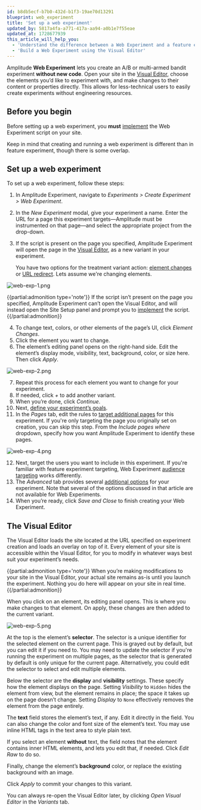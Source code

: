 ```yaml
---
id: b8db5ecf-b7b0-432d-b1f3-19ae70d13291
blueprint: web_experiment
title: 'Set up a web experiment'
updated_by: 5817a4fa-a771-417a-aa94-a0b1e7f55eae
updated_at: 1728677939
this_article_will_help_you:
  - 'Understand the difference between a Web Experiment and a feature experiment'
  - 'Build a Web Experiment using the Visual Editor'
---
```

Amplitude **Web Experiment** lets you create an A/B or multi-armed bandit experiment **without new code**. Open your site in the [Visual Editor](#the-visual-editor), choose the elements you’d like to experiment with, and make changes to their content or properties directly. This allows for less-technical users to easily create experiments without engineering resources.

## Before you begin

Before setting up a web experiment, you **must** [implement](/docs/web-experiment/implementation) the Web Experiment script on your site.

Keep in mind that creating and running a web experiment is different than in feature experiment, though there is some overlap.

## Set up a web experiment

To set up a web experiment, follow these steps:

1. In Amplitude Experiment, navigate to *Experiments > Create Experiment > Web Experiment*.
2. In the *New Experiment* modal, give your experiment a name. Enter the URL for a page this experiment targets—Amplitude must be instrumented on that page—and select the appropriate project from the drop-down.
3. If the script is present on the page you specified, Amplitude Experiment will open the page in the [Visual Editor](#the-visual-editor), as a new variant in your experiment.

     You have two options for the treatment variant action: [element changes](/docs/web-experiment/actions#element-changes) or [URL redirect](/docs/web-experiment/actions#url-redirect). Lets assume we're changing elements.

![web-exp-1.png](/docs/output/img/workflow/web-exp-1.png)

{{partial:admonition type='note'}}
If the script isn’t present on the page you specified, Amplitude Experiment can’t open the Visual Editor, and will instead open the Site Setup panel and prompt you to [implement](/docs/web-experiment/implementation) the script.
{{/partial:admonition}}

4. To change text, colors, or other elements of the page’s UI, click *Element Changes*.
5. Click the element you want to change.
6. The element’s editing panel opens on the right-hand side. Edit the element’s display mode, visibility, text, background, color, or size here. Then click *Apply*.

![web-exp-2.png](/docs/output/img/workflow/web-exp-2.png)

7. Repeat this process for each element you want to change for your experiment.
8. If needed, click *+* to add another variant.
9. When you’re done, click *Continue*.
10. Next, [define your experiment’s goals](https://amplitude.com/docs/feature-experiment/workflow/define-goals).
11. In the *Pages* tab, edit the rules to [target additional pages](/docs/web-experiment/targeting#page-targeting) for this experiment. If you're only targeting the page you originally set on creation, you can skip this step. From the *Include pages where* dropdown, specify how you want Amplitude Experiment to identify these pages.

![web-exp-4.png](/docs/output/img/workflow/web-exp-4.png)

12. Next, target the users you want to include in this experiment. If you're familiar with feature experiment targeting, Web Experiment [audience targeting](/docs/web-experiment/targeting#audience-targeting) works differently.
13. The *Advanced* tab provides several [additional options](/docs/feature-experiment/workflow/finalize-statistical-preferences) for your experiment. Note that several of the options discussed in that article are not available for Web Experiments.
14. When you’re ready, click *Save and Close* to finish creating your Web Experiment.

## The Visual Editor

The Visual Editor loads the site located at the URL specified on experiment creation and loads an overlay on top of it. Every element of your site is accessible within the Visual Editor, for you to modify in whatever ways best suit your experiment’s needs.

{{partial:admonition type='note'}}
When you’re making modifications to your site in the Visual Editor, your actual site remains as-is until you launch the experiment. Nothing you do here will appear on your site in real time.
{{/partial:admonition}}

When you click on an element, its editing panel opens. This is where you make changes to that element. On apply, these changes are then added to the current variant.

![web-exp-5.png](/docs/output/img/workflow/web-exp-5.png)

At the top is the element’s **selector**. The selector is a unique identifier for the selected element on the current page. This is grayed out by default, but you can edit it if you need to. You may need to update the selector if you're running the experiment on multiple pages, as the selector that is generated by default is only unique for the current page. Alternatively, you could edit the selector to select and edit multiple elements.

Below the selector are the **display** and **visibility** settings. These specify how the element displays on the page. Setting *Visibility* to `Hidden` hides the element from view, but the element remains in place; the space it takes up on the page doesn’t change. Setting *Display* to `None` effectively removes the element from the page entirely.

The **text** field stores the element’s text, if any. Edit it directly in the field. You can also change the color and font size of the element’s text. You may use inline HTML tags in the text area to style plain text.

If you select an element **without** text, the field notes that the element contains inner HTML elements, and lets you edit that, if needed. Click *Edit Raw* to do so.

Finally, change the element’s **background** color, or replace the existing background with an image.

Click *Apply* to commit your changes to this variant.

You can always re-open the Visual Editor later, by clicking *Open Visual Editor* in the *Variants* tab.